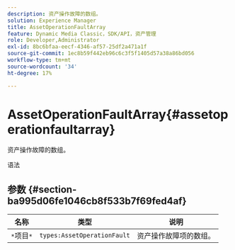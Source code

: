 ```yaml
---
description: 资产操作故障的数组。
solution: Experience Manager
title: AssetOperationFaultArray
feature: Dynamic Media Classic，SDK/API，资产管理
role: Developer,Administrator
exl-id: 8bc6bfaa-eecf-4346-af57-25df2a471a1f
source-git-commit: 1ec8b59f442eb96c6c3f5f1405d57a38a86bd056
workflow-type: tm+mt
source-wordcount: '34'
ht-degree: 17%

---
```


# AssetOperationFaultArray{#assetoperationfaultarray}

资产操作故障的数组。

语法

## 参数 {#section-ba995d06fe1046cb8f533b7f69fed4af}

| 名称 | 类型 | 说明 |
|---|---|---|
| `*`项目`*` | `types:AssetOperationFault` | 资产操作故障项的数组。 |
